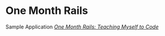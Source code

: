 # One Month Rails

Sample Application
[*One Month Rails: Teaching Myself to Code*](http://onemonthrails.com)
